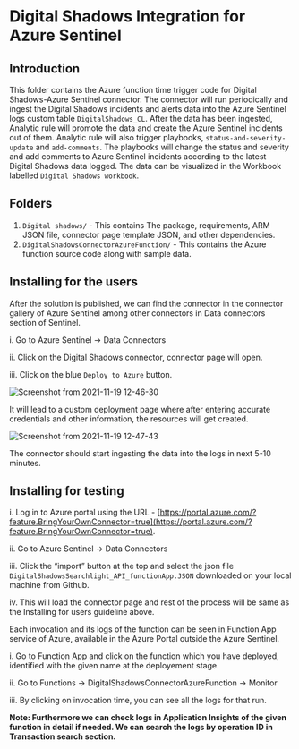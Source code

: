 # Digital Shadows Integration for Azure Sentinel

## Introduction

This folder contains the Azure function time trigger code for Digital Shadows-Azure Sentinel connector. The connector will run periodically and ingest the Digital Shadows incidents and alerts data into the Azure Sentinel logs custom table `DigitalShadows_CL`. After the data has been ingested, Analytic rule will promote the data and create the Azure Sentinel incidents out of them. Analytic rule will also trigger playbooks, `status-and-severity-update` and `add-comments`. The playbooks will change the status and severity and add comments to Azure Sentinel incidents according to the latest Digital Shadows data logged. The data can be visualized in the Workbook labelled `Digital Shadows workbook`.

## Folders

1. `Digital shadows/` - This contains The package, requirements, ARM JSON file, connector page template JSON, and other dependencies. 
2. `DigitalShadowsConnectorAzureFunction/` - This contains the Azure function source code along with sample data.


## Installing for the users

After the solution is published, we can find the connector in the connector gallery of Azure Sentinel among other connectors in Data connectors section of Sentinel. 

i. Go to Azure Sentinel -> Data Connectors

ii. Click on the Digital Shadows connector, connector page will open. 

iii. Click on the blue `Deploy to Azure` button.   


![Screenshot from 2021-11-19 12-46-30](https://user-images.githubusercontent.com/88835344/142581388-f4a97e6d-7ce1-4f75-8a9e-7c2164fc38a3.png)


It will lead to a custom deployment page where after entering accurate credentials and other information, the resources will get created. 


![Screenshot from 2021-11-19 12-47-43](https://user-images.githubusercontent.com/88835344/142581668-5d5dd767-55a2-49fc-a9c9-eb458f75a2a7.png)


The connector should start ingesting the data into the logs in next 5-10 minutes.


## Installing for testing


i. Log in to Azure portal using the URL - [https://portal.azure.com/?feature.BringYourOwnConnector=true](https://portal.azure.com/?feature.BringYourOwnConnector=true).

ii. Go to Azure Sentinel -> Data Connectors

iii. Click the “import” button at the top and select the json file `DigitalShadowsSearchlight_API_functionApp.JSON` downloaded on your local machine from Github.

iv. This will load the connector page and rest of the process will be same as the Installing for users guideline above.


Each invocation and its logs of the function can be seen in Function App service of Azure, available in the Azure Portal outside the Azure Sentinel.

i. Go to Function App and click on the function which you have deployed, identified with the given name at the deployement stage.

ii. Go to Functions -> DigitalShadowsConnectorAzureFunction -> Monitor

iii. By clicking on invocation time, you can see all the logs for that run. 

**Note: Furthermore we can check logs in Application Insights of the given function in detail if needed. We can search the logs by operation ID in Transaction search section.**
